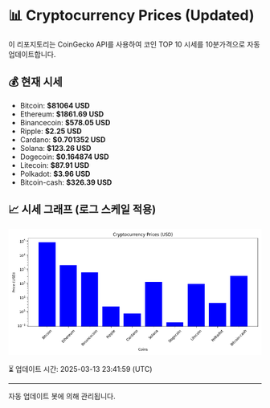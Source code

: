
# 📊 Cryptocurrency Prices (Updated)

이 리포지토리는 CoinGecko API를 사용하여 코인 TOP 10 시세를 10분가격으로 자동 업데이트합니다.

## 💰 현재 시세
- Bitcoin: **$81064 USD**
- Ethereum: **$1861.69 USD**
- Binancecoin: **$578.05 USD**
- Ripple: **$2.25 USD**
- Cardano: **$0.701352 USD**
- Solana: **$123.26 USD**
- Dogecoin: **$0.164874 USD**
- Litecoin: **$87.91 USD**
- Polkadot: **$3.96 USD**
- Bitcoin-cash: **$326.39 USD**

## 📈 시세 그래프 (로그 스케일 적용)
![Crypto Prices](crypto_prices.png)

⏳ 업데이트 시간: 2025-03-13 23:41:59 (UTC)

---
자동 업데이트 봇에 의해 관리됩니다.
